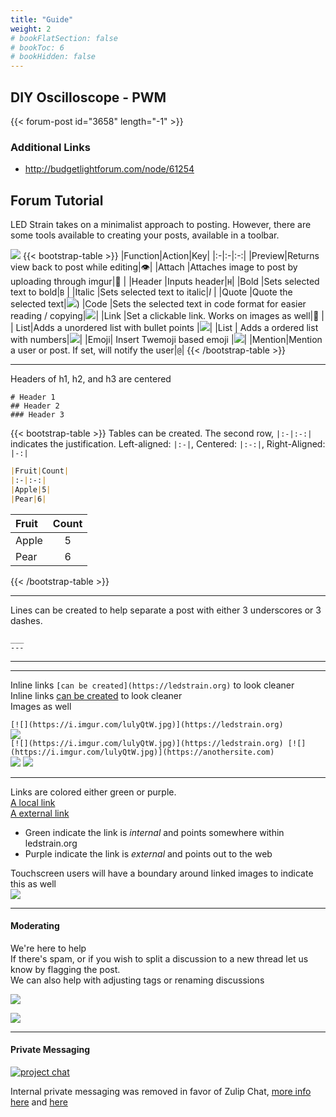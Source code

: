 ```yaml
---
title: "Guide"
weight: 2
# bookFlatSection: false
# bookToc: 6
# bookHidden: false
---
```


## DIY Oscilloscope - PWM

{{< forum-post id="3658" length="-1" >}}

### Additional Links
* http://budgetlightforum.com/node/61254

## Forum Tutorial

LED Strain takes on a minimalist approach to posting. 
However, there are some tools available to creating your posts, available in a toolbar.

![](https://i.imgur.com/dlwc0rb.png)
{{< bootstrap-table >}}
|Function|Action|Key|
|:-|:-|:-:|
|Preview|Returns view back to post while editing|👁️|
|Attach  |Attaches image to post by uploading through imgur|📄 |
|Header |Inputs header|`H`|
|Bold      |Sets selected text to bold|`B` |
|Italic     |Sets selected text to italic|*I* |
|Quote  |Quote the selected text|![](https://i.imgur.com/BzpSSWN.png))
|Code    |Sets the selected text in code format for easier reading / copying|![](https://i.imgur.com/0CqPOS1.png)|
|Link      |Set a clickable link. Works on images as well|🔗 |
| List|Adds a unordered list with bullet points |![](https://i.imgur.com/hzBVWTi.png)|
|List | Adds a ordered list with numbers|![](https://i.imgur.com/E5Xr5jI.png)|
|Emoji| Insert Twemoji based emoji |![](https://i.imgur.com/uc1rQXD.png)|
|Mention|Mention a user or post. If set, will notify the user|`@`|
{{< /bootstrap-table >}}







___
Headers of h1, h2, and h3 are centered

```
# Header 1
## Header 2
### Header 3
```

{{< bootstrap-table >}}
Tables can be created.
The second row, `|:-|:-:|` indicates the justification. Left-aligned: `|:-|`, Centered: `|:-:|`, Right-Aligned: `|-:|`
```markdown
|Fruit|Count|
|:-|:-:|
|Apple|5|
|Pear|6|
```
|Fruit|Count|
|:-|:-:|
|Apple|5|
|Pear|6|
{{< /bootstrap-table >}}
___

Lines can be created to help separate a post with either 3 underscores or 3 dashes.
```
___
---
```
___
---
Inline links `[can be created](https://ledstrain.org)` to look cleaner  
Inline links [can be created](https://ledstrain.org) to look cleaner  
Images as well  

`[![](https://i.imgur.com/lulyQtW.jpg)](https://ledstrain.org)`  
[![](https://i.imgur.com/lulyQtW.jpg)](https://ledstrain.org)  
`[![](https://i.imgur.com/lulyQtW.jpg)](https://ledstrain.org) [![](https://i.imgur.com/lulyQtW.jpg)](https://anothersite.com)`  
[![](https://i.imgur.com/lulyQtW.jpg)](https://ledstrain.org) [![](https://i.imgur.com/lulyQtW.jpg)](https://anothersite.com)  

___
Links are colored either green or purple.  
[A local link](https://ledstrain.org)  
[A external link](https://testsite.tld)  
* Green indicate the link is *internal* and points somewhere within ledstrain.org  
* Purple indicate the link is *external* and points out to the web  

Touchscreen users will have a boundary around linked images to indicate this as well  
![](https://i.imgur.com/Rr1mvRN.png)  

___

#### Moderating

We're here to help  
If there's spam, or if you wish to split a discussion to a new thread let us know by flagging the post.  
We can also help with adjusting tags or renaming discussions   

![](https://i.imgur.com/MN2mqZv.png)

![](https://i.imgur.com/8ohnLnY.gif)

___ 

#### Private Messaging
[![project chat](https://img.shields.io/badge/zulip-join_chat-brightgreen.svg)](https://ledstrain.zulipchat.com)

Internal private messaging was removed in favor of Zulip Chat, [more info here](https://ledstrain.org/d/731-private-messaging-transistion) and [here](https://ledstrain.org/d/722-new-chat)



